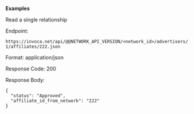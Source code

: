 **Examples**

Read a single relationship

Endpoint:

`https://invoca.net/api/@@NETWORK_API_VERSION/<network_id>/advertisers/1/affiliates/222.json`

Format: application/json

Response Code: 200

Response Body:

    {
      "status": "Approved",
      "affiliate_id_from_network": "222"
    }
